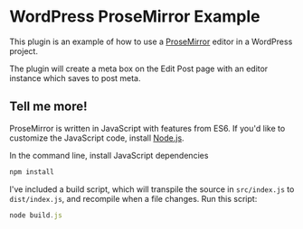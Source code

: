 # WordPress ProseMirror Example

This plugin is an example of how to use a [ProseMirror](http://prosemirror.net) editor in a WordPress project.

The plugin will create a meta box on the Edit Post page with an editor instance which saves to post meta.

## Tell me more!

ProseMirror is written in JavaScript with features from ES6. If you'd like to customize the JavaScript code, install [Node.js](https://nodejs.org).

In the command line, install JavaScript dependencies

```js
npm install
```

I've included a build script, which will transpile the source in `src/index.js` to `dist/index.js`, and recompile when a file changes. Run this script:

```js
node build.js
```